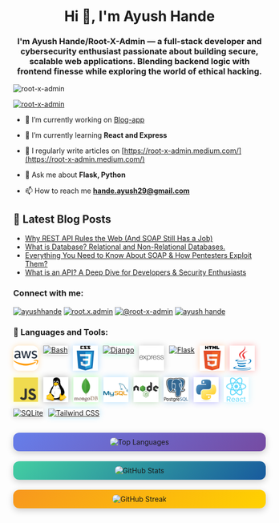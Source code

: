 <h1 align="center">Hi 👋, I'm Ayush Hande</h1>
<h3 align="center">I'm Ayush Hande/Root-X-Admin — a full-stack developer and cybersecurity enthusiast passionate about building secure, scalable web applications. Blending backend logic with frontend finesse while exploring the world of ethical hacking.</h3>

<p align="left"> <img src="https://komarev.com/ghpvc/?username=root-x-admin&label=Profile%20views&color=0e75b6&style=flat" alt="root-x-admin" /> </p>

<p align="left"> <a href="https://github.com/ryo-ma/github-profile-trophy"><img src="https://github-profile-trophy.vercel.app/?username=root-x-admin" alt="root-x-admin" /></a> </p>

- 🔭 I’m currently working on [Blog-app](https://github.com/sarthsg17/blog-app)

- 🌱 I’m currently learning **React and Express**

- 📝 I regularly write articles on [https://root-x-admin.medium.com/](https://root-x-admin.medium.com/)

- 💬 Ask me about **Flask, Python**

- 📫 How to reach me **hande.ayush29@gmail.com**

## 📰 Latest Blog Posts
<!-- BLOG-POST-LIST:START -->
- [Why REST API Rules the Web &lpar;And SOAP Still Has a Job&rpar;](https://root-x-admin.medium.com/why-rest-api-rules-the-web-and-soap-still-has-a-job-95355d58042f?source=rss-960bddd3325a------2)
- [What is Database? Relational and Non-Relational Databases.](https://root-x-admin.medium.com/what-is-database-relational-and-non-relational-databases-0e0b3f003bc5?source=rss-960bddd3325a------2)
- [Everything You Need to Know About SOAP &amp; How Pentesters Exploit Them?](https://root-x-admin.medium.com/everything-you-need-to-know-about-soap-how-pentesters-exploit-them-71f863dd228f?source=rss-960bddd3325a------2)
- [What is an API? A Deep Dive for Developers &amp; Security Enthusiasts](https://root-x-admin.medium.com/what-is-an-api-a-deep-dive-for-developers-security-enthusiasts-e127327937d5?source=rss-960bddd3325a------2)
<!-- BLOG-POST-LIST:END -->


<h3 align="left">Connect with me:</h3>
<p align="left">
<a href="https://linkedin.com/in/ayushhande" target="blank"><img align="center" src="https://raw.githubusercontent.com/rahuldkjain/github-profile-readme-generator/master/src/images/icons/Social/linked-in-alt.svg" alt="ayushhande" height="30" width="40" /></a>
<a href="https://instagram.com/root.x.admin" target="blank"><img align="center" src="https://raw.githubusercontent.com/rahuldkjain/github-profile-readme-generator/master/src/images/icons/Social/instagram.svg" alt="root.x.admin" height="30" width="40" /></a>
<a href="https://medium.com/@root-x-admin" target="blank"><img align="center" src="https://raw.githubusercontent.com/rahuldkjain/github-profile-readme-generator/master/src/images/icons/Social/medium.svg" alt="@root-x-admin" height="30" width="40" /></a>
<a href="https://www.leetcode.com/ayush hande" target="blank"><img align="center" src="https://raw.githubusercontent.com/rahuldkjain/github-profile-readme-generator/master/src/images/icons/Social/leet-code.svg" alt="ayush hande" height="30" width="40" /></a>
</p>

<h3 align="left">🚀 Languages and Tools:</h3>

<div align="left" style="display: flex; flex-wrap: wrap; gap: 10px;">

  <a href="https://aws.amazon.com" target="_blank">
    <img src="https://raw.githubusercontent.com/devicons/devicon/master/icons/amazonwebservices/amazonwebservices-original-wordmark.svg" alt="AWS" width="50" height="50" style="border-radius: 12px; box-shadow: 0 0 12px rgba(255, 153, 0, 0.3); transition: transform 0.2s ease-in-out;" onmouseover="this.style.transform='scale(1.1)'" onmouseout="this.style.transform='scale(1)'"/>
  </a>

  <a href="https://www.gnu.org/software/bash/" target="_blank">
    <img src="https://www.vectorlogo.zone/logos/gnu_bash/gnu_bash-icon.svg" alt="Bash" width="50" height="50" style="box-shadow: 0 0 12px rgba(0,0,0,0.2); transition: transform 0.2s;" onmouseover="this.style.transform='scale(1.1)'" onmouseout="this.style.transform='scale(1)'"/>
  </a>

  <a href="https://www.w3schools.com/css/" target="_blank">
    <img src="https://raw.githubusercontent.com/devicons/devicon/master/icons/css3/css3-original-wordmark.svg" alt="CSS3" width="50" height="50" style="box-shadow: 0 0 12px rgba(0, 136, 255, 0.3); transition: transform 0.2s;" onmouseover="this.style.transform='scale(1.1)'" onmouseout="this.style.transform='scale(1)'"/>
  </a>

  <a href="https://www.djangoproject.com/" target="_blank">
    <img src="https://cdn.worldvectorlogo.com/logos/django.svg" alt="Django" width="50" height="50" style="box-shadow: 0 0 12px rgba(0, 255, 136, 0.3); transition: transform 0.2s;" onmouseover="this.style.transform='scale(1.1)'" onmouseout="this.style.transform='scale(1)'"/>
  </a>

  <a href="https://expressjs.com" target="_blank">
    <img src="https://raw.githubusercontent.com/devicons/devicon/master/icons/express/express-original-wordmark.svg" alt="Express" width="50" height="50" style="box-shadow: 0 0 12px rgba(0,0,0,0.2); transition: transform 0.2s;" onmouseover="this.style.transform='scale(1.1)'" onmouseout="this.style.transform='scale(1)'"/>
  </a>

  <a href="https://flask.palletsprojects.com/" target="_blank">
    <img src="https://flask.palletsprojects.com/en/stable/_images/flask-name.svg" alt="Flask" width="50" height="50" style="box-shadow: 0 0 12px rgba(255,255,255,0.15); transition: transform 0.2s;" onmouseover="this.style.transform='scale(1.1)'" onmouseout="this.style.transform='scale(1)'"/>
  </a>

  <a href="https://www.w3.org/html/" target="_blank">
    <img src="https://raw.githubusercontent.com/devicons/devicon/master/icons/html5/html5-original-wordmark.svg" alt="HTML5" width="50" height="50" style="box-shadow: 0 0 12px rgba(255, 102, 0, 0.3); transition: transform 0.2s;" onmouseover="this.style.transform='scale(1.1)'" onmouseout="this.style.transform='scale(1)'"/>
  </a>

  <a href="https://www.java.com" target="_blank">
    <img src="https://raw.githubusercontent.com/devicons/devicon/master/icons/java/java-original.svg" alt="Java" width="50" height="50" style="box-shadow: 0 0 12px rgba(255, 0, 0, 0.3); transition: transform 0.2s;" onmouseover="this.style.transform='scale(1.1)'" onmouseout="this.style.transform='scale(1)'"/>
  </a>

  <a href="https://developer.mozilla.org/en-US/docs/Web/JavaScript" target="_blank">
    <img src="https://raw.githubusercontent.com/devicons/devicon/master/icons/javascript/javascript-original.svg" alt="JavaScript" width="50" height="50" style="box-shadow: 0 0 12px rgba(255, 255, 0, 0.3); transition: transform 0.2s;" onmouseover="this.style.transform='scale(1.1)'" onmouseout="this.style.transform='scale(1)'"/>
  </a>

  <a href="https://www.linux.org/" target="_blank">
    <img src="https://raw.githubusercontent.com/devicons/devicon/master/icons/linux/linux-original.svg" alt="Linux" width="50" height="50" style="box-shadow: 0 0 12px rgba(0,0,0,0.3); transition: transform 0.2s;" onmouseover="this.style.transform='scale(1.1)'" onmouseout="this.style.transform='scale(1)'"/>
  </a>

  <a href="https://www.mongodb.com/" target="_blank">
    <img src="https://raw.githubusercontent.com/devicons/devicon/master/icons/mongodb/mongodb-original-wordmark.svg" alt="MongoDB" width="50" height="50" style="box-shadow: 0 0 12px rgba(0, 255, 0, 0.3); transition: transform 0.2s;" onmouseover="this.style.transform='scale(1.1)'" onmouseout="this.style.transform='scale(1)'"/>
  </a>

  <a href="https://www.mysql.com/" target="_blank">
    <img src="https://raw.githubusercontent.com/devicons/devicon/master/icons/mysql/mysql-original-wordmark.svg" alt="MySQL" width="50" height="50" style="box-shadow: 0 0 12px rgba(0, 153, 255, 0.3); transition: transform 0.2s;" onmouseover="this.style.transform='scale(1.1)'" onmouseout="this.style.transform='scale(1)'"/>
  </a>

  <a href="https://nodejs.org" target="_blank">
    <img src="https://raw.githubusercontent.com/devicons/devicon/master/icons/nodejs/nodejs-original-wordmark.svg" alt="Node.js" width="50" height="50" style="box-shadow: 0 0 12px rgba(34, 139, 34, 0.3); transition: transform 0.2s;" onmouseover="this.style.transform='scale(1.1)'" onmouseout="this.style.transform='scale(1)'"/>
  </a>

  <a href="https://www.postgresql.org" target="_blank">
    <img src="https://raw.githubusercontent.com/devicons/devicon/master/icons/postgresql/postgresql-original-wordmark.svg" alt="PostgreSQL" width="50" height="50" style="box-shadow: 0 0 12px rgba(0, 94, 172, 0.3); transition: transform 0.2s;" onmouseover="this.style.transform='scale(1.1)'" onmouseout="this.style.transform='scale(1)'"/>
  </a>

  <a href="https://www.python.org" target="_blank">
    <img src="https://raw.githubusercontent.com/devicons/devicon/master/icons/python/python-original.svg" alt="Python" width="50" height="50" style="box-shadow: 0 0 12px rgba(0, 0, 255, 0.3); transition: transform 0.2s;" onmouseover="this.style.transform='scale(1.1)'" onmouseout="this.style.transform='scale(1)'"/>
  </a>

  <a href="https://reactjs.org/" target="_blank">
    <img src="https://raw.githubusercontent.com/devicons/devicon/master/icons/react/react-original-wordmark.svg" alt="React" width="50" height="50" style="box-shadow: 0 0 12px rgba(97, 218, 251, 0.3); transition: transform 0.2s;" onmouseover="this.style.transform='scale(1.1)'" onmouseout="this.style.transform='scale(1)'"/>
  </a>

  <a href="https://www.sqlite.org/" target="_blank">
    <img src="https://www.vectorlogo.zone/logos/sqlite/sqlite-icon.svg" alt="SQLite" width="50" height="50" style="box-shadow: 0 0 12px rgba(0, 0, 0, 0.15); transition: transform 0.2s;" onmouseover="this.style.transform='scale(1.1)'" onmouseout="this.style.transform='scale(1)'"/>
  </a>

  <a href="https://tailwindcss.com/" target="_blank">
    <img src="https://www.vectorlogo.zone/logos/tailwindcss/tailwindcss-icon.svg" alt="Tailwind CSS" width="50" height="50" style="box-shadow: 0 0 12px rgba(56, 189, 248, 0.3); transition: transform 0.2s;" onmouseover="this.style.transform='scale(1.1)'" onmouseout="this.style.transform='scale(1)'"/>
  </a>

</div>

</br>

<!-- 🌐 Top Languages -->
<p align="center" style="background: linear-gradient(135deg, #667eea, #764ba2); padding: 10px; border-radius: 12px; box-shadow: 0 4px 14px rgba(0,0,0,0.2); transition: transform 0.3s ease-in-out;">
  <img 
    src="https://github-readme-stats.vercel.app/api/top-langs?username=root-x-admin&show_icons=true&locale=en&layout=compact" 
    alt="Top Languages" 
    style="border-radius: 8px; transition: transform 0.5s ease;" 
    onmouseover="this.style.transform='scale(1.05)'" 
    onmouseout="this.style.transform='scale(1)'" 
  />
</p>

<!-- 🧮 GitHub Stats -->
<p align="center" style="background: linear-gradient(135deg, #43cea2, #185a9d); padding: 10px; border-radius: 12px; box-shadow: 0 4px 14px rgba(0,0,0,0.2); margin-top: 20px; transition: all 0.3s ease-in-out;">
  <img 
    src="https://github-readme-stats.vercel.app/api?username=root-x-admin&show_icons=true&locale=en" 
    alt="GitHub Stats" 
    style="border-radius: 8px; transition: transform 0.5s ease;" 
    onmouseover="this.style.transform='scale(1.05)'" 
    onmouseout="this.style.transform='scale(1)'" 
  />
</p>

<!-- 🔥 GitHub Streak -->
<p align="center" style="background: linear-gradient(135deg, #f7971e, #ffd200); padding: 10px; border-radius: 12px; box-shadow: 0 4px 14px rgba(0,0,0,0.2); margin-top: 20px; transition: all 0.3s ease-in-out;">
  <img 
    src="https://github-readme-streak-stats.herokuapp.com/?user=root-x-admin" 
    alt="GitHub Streak" 
    style="border-radius: 8px; transition: transform 0.5s ease;" 
    onmouseover="this.style.transform='scale(1.05)'" 
    onmouseout="this.style.transform='scale(1)'" 
  />
</p>

